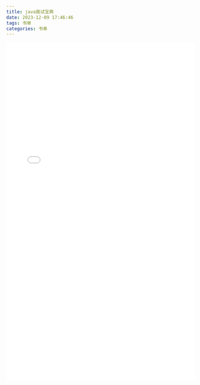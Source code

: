 ```yaml
---
title: java面试宝典
date: 2023-12-09 17:46:46
tags: 书单
categories: 书单
---
```




<embed src="/books/Java面试宝典.pdf" type="application/pdf" width="100%" height="900">